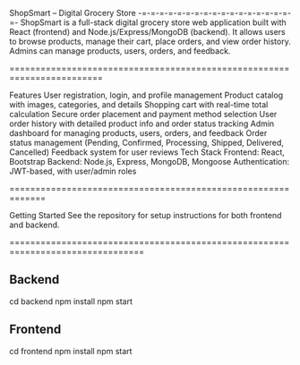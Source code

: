ShopSmart – Digital Grocery Store 
-=-=-=-=-=-=-=-=-=-=-=-=-=-=-=-=-=-=- 
ShopSmart is a full-stack digital grocery store web application built with React (frontend) 
and Node.js/Express/MongoDB (backend). It allows users to browse products, manage their cart, 
place orders, and view order history. Admins can manage products, users, orders, and feedback.

========================================================================

Features User registration, login, and profile management Product catalog with images, 
categories, and details Shopping cart with real-time total calculation Secure order placement 
and payment method selection User order history with detailed product info and order status tracking 
Admin dashboard for managing products, users, orders, and feedback Order status
management (Pending, Confirmed, Processing, Shipped, Delivered, Cancelled) 
Feedback system for user reviews Tech Stack Frontend: React, Bootstrap
Backend: Node.js, Express, MongoDB, Mongoose Authentication: JWT-based, with user/admin roles

=============================================================

Getting Started See the repository for setup instructions for both frontend and backend.

================================================================================

Backend 
-----------
cd backend
npm install
npm start

Frontend
--------
cd frontend
npm install
npm start

